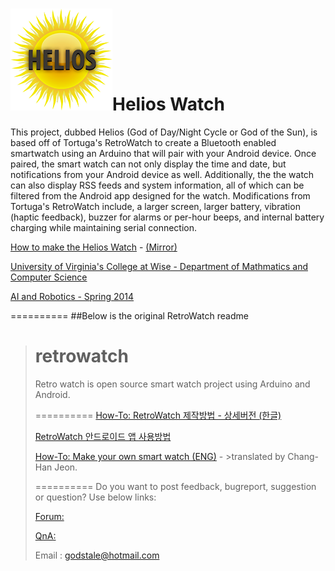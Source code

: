 ![Helios](https://raw.githubusercontent.com/BryanSmithDev/HeliosWatch/Helios/HeliosWatch_Documentation/Images/HeliosLogo_Small.png "Helios")Helios Watch
==========
This project, dubbed Helios (God of Day/Night Cycle or God of the Sun), is based off of Tortuga's RetroWatch to create a Bluetooth enabled smartwatch using an Arduino that will pair with your Android device. Once paired, the smart watch can not only display the time and date, but notifications from your Android device as well. Additionally, the the watch can also display RSS feeds and system information, all of which can be filtered from the Android app designed for the watch. Modifications from Tortuga's RetroWatch include, a larger screen, larger battery, vibration (haptic feedback), buzzer for alarms or per-hour beeps, and internal battery charging while maintaining serial connection.

[How to make the Helios Watch](http://www.mcs.uvawise.edu/wiki/index.php/Bluetooth_Smartwatch_for_Android_-_Bryan_Smith) - [(Mirror)](https://github.com/BryanSmithDev/HeliosWatch/wiki/How-to-make-a-Helios-Watch)

[University of Virginia's College at Wise - Department of Mathmatics and Computer Science](http://www.mcs.uvawise.edu/)

[AI and Robotics - Spring 2014](http://www.mcs.uvawise.edu/wiki/index.php/CSC4150_-_AI_and_Robotics)


==========
##Below is the original RetroWatch readme
>
>retrowatch
>==========
>
>Retro watch is open source smart watch project using Arduino and Android.
>
>
>
>==========
>[How-To: RetroWatch 제작방법 - 상세버전 (한글)](http://www.hardcopyworld.com/ngine/aduino/index.php/archives/376)
>
>[RetroWatch 안드로이드 앱 사용방법](http://www.hardcopyworld.com/ngine/android/index.php/archives/192)
>
>
>[How-To: Make your own smart watch (ENG)](http://www.hardcopyworld.com/ngine/aduino/index.php/archives/670) - >translated by Chang-Han Jeon.
>
>
>==========
>Do you want to post feedback, bugreport, suggestion or question? Use below links:
>
>[Forum: ](http://www.hardcopyworld.com/ngine/index.php/board/free-board)
>
>[QnA: ](http://www.hardcopyworld.com/ngine/index.php/board/qna)
>
>Email : godstale@hotmail.com


